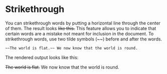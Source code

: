 # Strikethrough

You can strikethrough words by putting a horizontal line through the center of them. The result looks ~~like this.~~ This feature allows you to indicate that certain words are a mistake not meant for inclusion in the document. To strikethrough words, use two tilde symbols (~~) before and after the words.

`~~The world is flat.~~ We now know that the world is round.`

The rendered output looks like this:

~~The world is flat.~~ We now know that the world is round.
